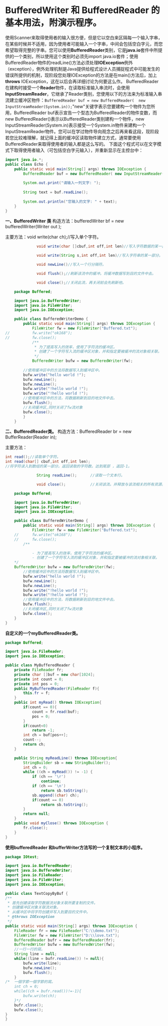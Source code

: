 # BufferedWriter 和 BufferedReader 的基本用法，附演示程序。

​		使用Scanner来取得使用者的输入很方便，但是它以空白来区隔每一个输入字串，在某些时候并不适用，因为使用者可能输入一个字串，中间会包括空白字元，而您希望取得完整的字串。
​		您可以使用**BufferedReader**类别，它是**java.io**套件中所提供的一个类别，所以使用这个类别时必须先import java.io套件；使用BufferedReader物件的readLine()方法必须处理**IOException**例外（exception），例外处理机制是Java提供给程式设计人员捕捉程式中可能发生的错误所提供的机制，现阶段您处理IOException的方法是在main()方法后，加上**throws** IOException，这在以后会再详细讨论为何要这么作。
​		BufferedReader在建构时接受一个**Reader**物件，在读取标准输入串流时，会使用**InputStreamReader**，它继承了Reader类别，您使用以下的方法来为标准输入串流建立缓冲区物件：
​				`BufferedReader buf = new BufferedReader(  new InputStreamReader(System.in));`
​		"new"关键字表示您要建构一个物件为您所用，BufferedReader buf表示宣告一个型态为BufferedReader的物件变数，而new BufferedReader()表示以BufferedReader类别建构一个物件，new InputStreamReader(System.in)表示接受一个System.in物件来建构一个InputStreamReader物件。
​		您可以在学过物件导向观念之后再来看这段，现阶段若您比较难理解，就记得上面的缓冲区读取物件建立方式，通常要使用BufferedReader来取得使用者的输入都是这么写的。
下面这个程式可以在文字模式下取得使用者输入（可包括空白字元输入），并重新显示在主控台中：

```java
import java.io.*;
public class Echo {
    public static void main(String[] args) throws IOException {
        BufferedReader buf = new BufferedReader( new InputStreamReader(System.in));
        
        System.out.print("请输入一列文字: ");  
        
        String text = buf.readLine();      
        
        System.out.println("您输入的文字: " + text);     
    } 
}
```



**一、BufferedWriter 类**
构造方法：bufferedWriter bf = new bufferedWriter(Writer out );

主要方法：void write(char ch);//写入单个字符。

```java
              void write(char []cbuf,int off,int len)//写入字符数据的某一部分。

              void write(String s,int off,int len)//写入字符串的某一部分。

              void newLine()//写入一个行分隔符。

              void flush();//刷新该流中的缓冲。将缓冲数据写到目的文件中去。

              void close();//关闭此流，再关闭前会先刷新他。
```
```java
	package Buffered;

	import java.io.BufferedWriter;
	import java.io.FileWriter;
	import java.io.IOException;

	public class BufferedWriterDemo {
		public static void main(String[] args) throws IOException {
			FileWriter fw = new FileWriter("Buffered.txt");
//			fw.write("ok168");
//			fw.close();
			/**
			 * 为了提高写入的效率，使用了字符流的缓冲区。
			 * 创建了一个字符写入流的缓冲区对象，并和指定要被缓冲的流对象相关联。
			 */
			BufferedWriter bufw = new BufferedWriter(fw);
		
        //使用缓冲区中的方法将数据写入到缓冲区中。
        bufw.write("hello world !");
        bufw.newLine();
        bufw.newLine();
        bufw.write("!hello world !");
        bufw.write("!hello world !");
        //使用缓冲区中的方法，将数据刷新到目的地文件中去。
        bufw.flush();
        //关闭缓冲区,同时关闭了fw流对象
        bufw.close();	
    	}
    }
```
**二、BufferedReader类。**
构造方法：BufferedReader br = new BufferReader(Reader in);

主要方法：

```java
int read();//读取单个字符。
int read(char[] cbuf,int off,int len);
//将字符读入到数组的某一部分。返回读取的字符数。达到尾部 ，返回-1。

              String readLine();      //读取一个文本行。

              void close();           //关闭该流。并释放与该流相关的所有资源。

```

```java
	package Buffered;

    import java.io.BufferedWriter;
    import java.io.FileWriter;
    import java.io.IOException;

    public class BufferedWriterDemo {
        public static void main(String[] args) throws IOException {
            FileWriter fw = new FileWriter("Buffered.txt");
    //		fw.write("ok168");
    //		fw.close();
    	/**

			- 为了提高写入的效率，使用了字符流的缓冲区。
 			- 创建了一个字符写入流的缓冲区对象，并和指定要被缓冲的流对象相关联。
    */
    BufferedWriter bufw = new BufferedWriter(fw);
        //使用缓冲区中的方法将数据写入到缓冲区中。
        bufw.write("hello world !");
        bufw.newLine();
        bufw.newLine();
        bufw.write("!hello world !");
        bufw.write("!hello world !");
        //使用缓冲区中的方法，将数据刷新到目的地文件中去。
        bufw.flush();
        //关闭缓冲区,同时关闭了fw流对象
        bufw.close();	
    }
}
```

**自定义的一个myBufferedReader类。**


```java
package Buffered;

import java.io.FileReader;
import java.io.IOException;

public class MyBufferedReader {
    private FileReader fr;
    private char []buf = new char[1024];
    private int count = 0;
    private int pos = 0;
    public MyBufferedReader(FileReader f){
        this.fr = f;		
    }
    public int myRead() throws IOException{
        if(count == 0){
            count = fr.read(buf);
            pos = 0;
        }
        if(count<0)
            return -1;
        int ch = buf[pos++];
        count--;
        return ch; 
    }

    public String myReadLine() throws IOException{
        StringBuilder sb = new StringBuilder();
        int ch = 0;
        while ((ch = myRead()) != -1) {
            if (ch == '\r')
                continue;
            if (ch == '\n')
                return sb.toString();
            sb.append((char) ch);
            if(count == 0)
                return sb.toString();			
        }
        return null;
    }
    public void myClose() throws IOException {
        fr.close();
    }
}
```

**使用bufferedReader 和bufferWriter方法写的一个复制文本的小程序。**



```java
package IOtest;

import java.io.BufferedReader;
import java.io.BufferedWriter;
import java.io.FileReader;
import java.io.FileWriter;
import java.io.IOException;

public class TextCopyByBuf {
/**
 * 首先创建读取字符数据流对象关联所要复制的文件。
 * 创建缓冲区对象关联流对象。
 * 从缓冲区中将字符创建并写入到要目的文件中。
 * @throws IOException 
 */
public static void main(String[] args) throws IOException {
	FileReader fr = new FileReader("C:\\demo.txt");
	FileWriter fw = new FileWriter("D:\\love.txt");
	BufferedReader bufr = new BufferedReader(fr);
	BufferedWriter bufw = new BufferedWriter(fw);
	//一行一行的寫。
	String line = null;
	while((line = bufr.readLine()) != null){
		bufw.write(line);
		bufw.newLine();
		bufw.flush();
	}
/*	一個字節一個字節的寫。
    int ch = 0;
	while((ch = bufr.read())!=-1){
		bufw.write(ch);
	}*/
	bufr.close();
	bufw.close();
}
}
```


